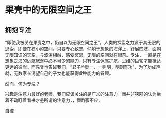 # 果壳中的无限空间之王
## 拥抱专注
“即使我被关在果壳之中，仍自以为无限空间之王”，人类的探索之力源于其无限的思索，即便在狭小的空间，只要专心致志，仰躺于想象的海洋上，舒展四肢，面朝无限知识的天空，与波涛相融，感受冥思，无限的空间就在眼前。专注，一直是在想象之海的远航旅途中必不可少的能力，只有专注保驾护航，思维的巨轮才能抵达更远的彼岸。而先贤也告诫我们，“君子学贵一，一则明，明则有功”，为了功成声就，无数家长渴望自己的子女也能获得此种能力的眷顾。

然而，何为专注？

兴趣是注意力最好的老师，我们应该关注的是广义的注意力，而并非狭隘的认为坐着不动盯着看书才是所谓的注意力，，舞蹈家不应，

自控
